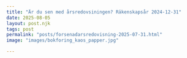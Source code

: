 ```yaml
---
title: "Är du sen med årsredovsiningen? Räkenskapsår 2024-12-31"
date: 2025-08-05
layout: post.njk
tags: post
permalink: "posts/forsenadarsredovisning-2025-07-31.html"
image: "images/bokforing_kaos_papper.jpg"

---
```


<header>
 <style> .box-grid {
      display: grid;
      grid-template-columns: repeat(2, 1fr);
      gap: 3rem;
      margin-top: 2rem;
    }
     
    .service-box {
      border: 1px solid #C7A144;
      border-radius: 8px;
      padding: 1.5rem;
      background-color: #111b24;
      transition: background-color 0.3s, color 0.3s;
    }
    </style>
    </header>
<time datetime="2025-08-05">Publicerad 5 augusti 2025</time>
<time datetime="2025-08-20">• Uppdaterad 22 augusti 2025</time>



<section>
 <section><strong>Räkenskapsår som slutade 2024-12-31</strong></section>
 

<div class="box-grid">
<section class="service-box">
  <h3>📆 1 augusti – Inkomstdeklaration 2 (INK2)</h3>
  <div class="sub-box">
    <h4>Nedräkning</h4>
    <p id="countdown-ink2">🚨 Deadline för <strong>inkomstdeklarationen</strong> har passerat</p>
  </div>
  </div>
 <div class="box-grid">
<section class="service-box<">
  <h3>📆 31 juli – Sista dag för årsredovisning</h3>
  <div class="sub-box">
    <h4>Nedräkning</h4>
    <p id="countdown-ar">🚨 Deadline för <strong>årsredovisningen</strong> har passerat</p>
  </div></div>
  </div>
  </div>
 
</div>
</div>
</div>
</div>
<div class="qa-box">
<h3>Risker med att vara försenad</h3>
          <ul>
            <li>Likvidationsrisk</li>
            <li>Skyldighet till kontrollbalansräkning</li>
            <li>Bolagsstämma måste hållas inom 6 månader efter bokslutsdatum</li>
            <li>Bokföringsbrott efter 10 månader utan årsredovisning (EBM kan kopplas in)</li>
            <li>Förbjudet lån till aktieägare kan upptäckas</li>
          </ul>
          <div class="sub-box">
          <p><em>Obs! Furuliden Consulting har normlt ingen anmälningsplikt i dessa fall.</em></p>
          <p><em><strong>Dock föreligger anmälningsplikt kring förbjudet lån.</strong></em></p>
          </div>
        </div>  
      </div>
      </div>
      <div class="qa-box">
        <h3>Förseningsavgifter</h3>
        <div class="flex-box">
        <div class="sub-box">
          <h4>På förseningsdatum</h4>
          <ul>
            <li>Bolagsverket: 7 500 kr</li>
            <li>Skatteverket: 6 250 kr</li>
          </ul>
        </div>
        <div class="sub-box">
          <h4>Efter 2 månader</h4>
          <ul>
            <li>Bolagsverket: 7 500 kr</li>
            <li>Skatteverket: 6 250 kr</li>
          </ul>
        </div><div class="sub-box">
          <h4>Efter ytterligare 2 månader</h4>
          <ul>
            <li>Bolagsverket: 15 000kr</li>
          </ul>
        </div>
        <p><strong>Totalt: 42 500 kr</strong> i förseningsavgifter.</p>
      </div>
    </div>
</div>
</div>
    <div class="qa-box">
      <h3>Vad vi kan göra – och hur snabbt</h3>
      <div class="flex-box">
      <div class="sub-box">
        <p>Vi kan ta fram en årsredovisning och inkomstdeklaration som hinner in före nästa avgift – om vi får materialet i tid.</p>
      </div>
      </div>
      <div class="sub-box">
      <div class="flex-box">
        <p>Vi har processer för att hantera noteringar och felaktiga noter från tidigare år.</p>
      </div>
      </div>
      <div class="sub-box">
      <div class="flex-box">
        <p>Vi samarbetar med revisorer och advokater för mer avancerade fall.</p>
      </div>
      </div>
      </div>
      <div class="qa-box">
      
        <p><h3>Vi brukar normalt kunna leverera inlämning inom 3 veckor – om material finns lämnas i tid.<h3></p>
      </div>
    </div>
    </div> 

    <div class="contact-links">
      <p>Vi erbjuder <a href="tjanster.html" title="Våra tjänster – Bokföring & rådgivning">tjänster kring årsredovisning</a> för företag i hela Sverige</p>
      <p><strong>Kontakta oss direkt:</strong></p>
      <ul>
        <li><a href="tel:+46709351349">070–935 13 49</a></li>
        <li><a href="mailto:max@furulidenconsulting.se">max@furulidenconsulting.se</a></li>
        <li><a href="sms:+46709351349?body=Hej%2C+jag+beh%C3%B6ver+hj%C3%A4lp+med+%C3%A5rsredovisningen">Skicka SMS direkt</a></li>
      </ul>
    </div>

    <hr style="border: 2px solid #F3F4F8; margin: 3rem 0;" />
    
    <section class="bio">
      <h3>Max Anderstedt – specialist på årsredovisning i krislägen</h3>
      <p>Med över ett decennium i branschen är Max en trygg resurs i svåra lägen. Han har hjälpt många bolag ur pressade situationer – med full diskretion och precision.</p>
      <p>Max leder Furuliden Consulting och brinner för att lösa komplexa skattefrågor, årsredovisningar och juridiska detaljer – med ett lugn som smittar av sig även när läget känns kaotiskt.</p>
</section>
  
<Section> #försenadårsredovisning #straffavgift #Bokföringsbrott 
#bokföringsbrottekobrottsmyndigheten #årsredovisningförsenad</section>
<footer style="background-color:#0f1a2a; color:#F3F4F8; padding:1rem; text-align:center; font-size:0.85rem;">
 <script>
  document.write('&copy; ' + new Date().getFullYear() + ' Furuliden Consulting AB · 08–21 40 00 · Sankt Eriksplan, Stockholm');
</script>
 <p>Följ oss:</p>
  <a href="https://www.facebook.com/furulidenconsulting" target="_blank" rel="noopener noreferrer">Facebook</a> |
  <a href="https://www.linkedin.com/company/furuliden-consulting/" target="_blank" rel="noopener noreferrer">LinkedIn</a> |
  <a href="https://www.allabolag.se/foretag/furuliden-consulting-ab/stockholm/redovisning-bokf%C3%B6ring/2KGYRBOI5YGRY" target="_blank" rel="noopener noreferrer">Allabolag.se</a> |
<a href="https://www.hitta.se/verksamhet/furuliden-consulting-ab-louhalgbx" target="_blank" rel="noopener noreferrer">Hitta.se</a>

</footer>
<script src="https://static.elfsight.com/platform/platform.js" async></script>
<div class="elfsight-app-c71f6448-1e4d-461c-bfdd-395cce91a656" data-elfsight-app-lazy></div>
<script src="https://static.elfsight.com/platform/platform.js" async></script>
<div class="elfsight-app-5b8ef950-2527-4da6-95a9-2405a77ef675" data-elfsight-app-lazy></div>
</body>
</html>